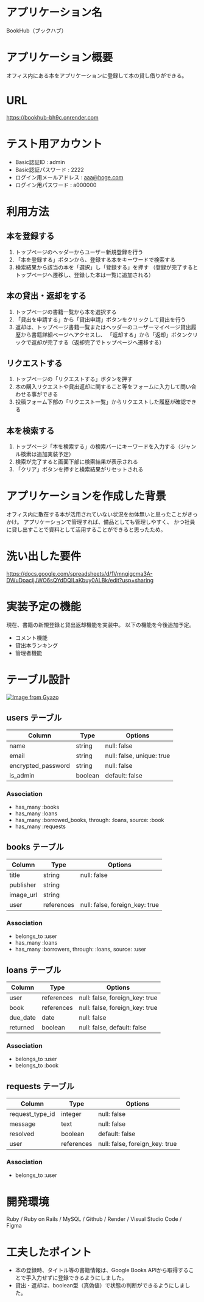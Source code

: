 # アプリケーション名
BookHub（ブックハブ）

# アプリケーション概要
オフィス内にある本をアプリケーションに登録して本の貸し借りができる。

# URL
https://bookhub-bh9c.onrender.com

# テスト用アカウント
- Basic認証ID : admin
- Basic認証パスワード : 2222
- ログイン用メールアドレス : aaa@hoge.com
- ログイン用パスワード : a000000 

# 利用方法

## 本を登録する
1. トップページのヘッダーからユーザー新規登録を行う
2. 「本を登録する」ボタンから、登録する本をキーワードで検索する
3. 検索結果から該当の本を「選択」し「登録する」を押す
  （登録が完了するとトップページへ遷移し、登録した本は一覧に追加される）

## 本の貸出・返却をする
1. トップページの書籍一覧から本を選択する
2. 「貸出を申請する」から「貸出申請」ボタンをクリックして貸出を行う
3. 返却は、トップページ書籍一覧またはヘッダーのユーザーマイページ貸出履歴から書籍詳細ページへアクセスし、
   「返却する」から「返却」ボタンクリックで返却が完了する（返却完了でトップページへ遷移する）

## リクエストする
1. トップページの「リクエストする」ボタンを押す
2. 本の購入リクエストや貸出返却に関すること等をフォームに入力して問い合わせる事ができる
3. 投稿フォーム下部の「リクエスト一覧」からリクエストした履歴が確認できる

## 本を検索する
1. トップページ「本を検索する」の検索バーにキーワードを入力する（ジャンル検索は追加実装予定）
2. 検索が完了すると画面下部に検索結果が表示される
3. 「クリア」ボタンを押すと検索結果がリセットされる

# アプリケーションを作成した背景
オフィス内に散在する本が活用されていない状況を勿体無いと思ったことがきっかけ。
アプリケーションで管理すれば、備品としても管理しやすく、
かつ社員に貸し出すことで資料として活用することができると思ったため。

# 洗い出した要件
https://docs.google.com/spreadsheets/d/1Vmngigcma3A-DWuDpacijJWO6sQYdDQlLaKbuy0ALBk/edit?usp=sharing

# 実装予定の機能
現在、書籍の新規登録と貸出返却機能を実装中。
以下の機能を今後追加予定。
- コメント機能
- 貸出本ランキング
- 管理者機能

# テーブル設計

[![Image from Gyazo](https://i.gyazo.com/4b731eb9949a2b735cdc3671cd6944d4.png)](https://gyazo.com/4b731eb9949a2b735cdc3671cd6944d4)

## users テーブル

| Column             | Type   | Options     |
| ------------------ | ------ | ----------- |
| name               | string | null: false |
| email              | string | null: false, unique: true |
| encrypted_password | string | null: false |
| is_admin           | boolean | default: false |

### Association

- has_many :books
- has_many :loans
- has_many :borrowed_books, through: :loans, source: :book
- has_many :requests

## books テーブル

| Column | Type   | Options     |
| ------ | ------ | ----------- |
| title  | string | null: false |
| publisher  | string |         |
| image_url  | string |         |
| user       | references | null: false, foreign_key: true |

### Association

- belongs_to :user
- has_many :loans
- has_many :borrowers, through: :loans, source: :user

## loans テーブル

| Column | Type       | Options                        |
| ------ | ---------- | ------------------------------ |
| user   | references | null: false, foreign_key: true |
| book   | references | null: false, foreign_key: true |
| due_date   | date   | null: false |
| returned   | boolean   | null: false, default: false |

### Association

- belongs_to :user
- belongs_to :book

## requests テーブル

| Column | Type       | Options                        |
| ------ | ---------- | ------------------------------ |
| request_type_id   | integer | null: false |
| message    | text   | null: false |
| resolved   | boolean| default: false |
| user   | references | null: false, foreign_key: true |

### Association

- belongs_to :user


# 開発環境
Ruby / Ruby on Rails / MySQL / Github / Render / Visual Studio Code / Figma

# 工夫したポイント
- 本の登録時、タイトル等の書籍情報は、Google Books APIから取得することで手入力せずに登録できるようにしました。
- 貸出・返却は、boolean型（真偽値）で状態の判断ができるようにしました。